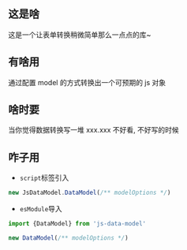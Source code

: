 ## 这是啥
这是一个让表单转换稍微简单那么一点点的库~

## 有啥用
通过配置 model 的方式转换出一个可预期的 js 对象

## 啥时要
当你觉得数据转换写一堆 xxx.xxx 不好看, 不好写的时候

## 咋子用
- `script`标签引入
```js
new JsDataModel.DataModel(/** modelOptions */)
```
- `esModule`导入
```js
import {DataModel} from 'js-data-model'

new DataModel(/** modelOptions */) 
```